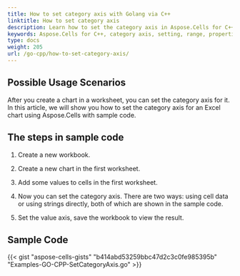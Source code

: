 ```yaml
---
title: How to set category axis with Golang via C++
linktitle: How to set category axis
description: Learn how to set the category axis in Aspose.Cells for C++. Our guide will help you understand how to define the category axis range, adjust its properties, and format its labels.
keywords: Aspose.Cells for C++, category axis, setting, range, properties, formatting.
type: docs
weight: 205
url: /go-cpp/how-to-set-category-axis/
---
```


## **Possible Usage Scenarios**
After you create a chart in a worksheet, you can set the category axis for it. In this article, we will show you how to set the category axis for an Excel chart using Aspose.Cells with sample code.

## **The steps in sample code**

1. Create a new workbook.

2. Create a new chart in the first worksheet.

3. Add some values to cells in the first worksheet.

4. Now you can set the category axis. There are two ways: using cell data or using strings directly, both of which are shown in the sample code.

5. Set the value axis, save the workbook to view the result.

## **Sample Code**
{{< gist "aspose-cells-gists" "b414abd53259bbc47d2c3c0fe985395b" "Examples-GO-CPP-SetCategoryAxis.go" >}}